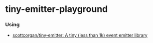 tiny-emitter-playground
=======================
### Using
- [scottcorgan/tiny-emitter: A tiny (less than 1k) event emitter library](https://github.com/scottcorgan/tiny-emitter)
